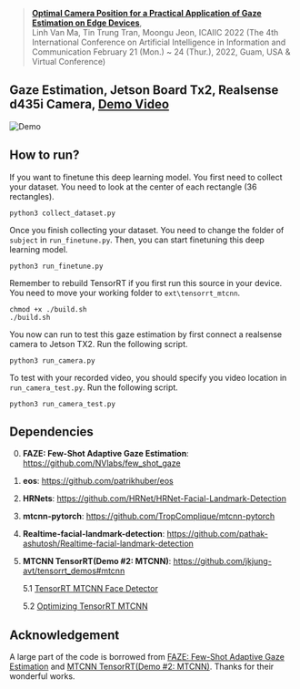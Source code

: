 > [**Optimal Camera Position for a Practical Application of Gaze Estimation on Edge Devices**](https://arxiv.org/abs/2201.02946),            
> Linh Van Ma, Tin Trung Tran, Moongu Jeon, 
> ICAIIC 2022 (The 4th International Conference on Artificial Intelligence in Information and Communication February 21 (Mon.) ~ 24 (Thur.), 2022, Guam, USA & Virtual Conference)

## Gaze Estimation, Jetson Board Tx2, Realsense d435i Camera, [**Demo Video**](https://www.youtube.com/watch?v=MQMyQXbKOdo)
![Demo](gaze_estimation_tx2.gif)

## How to run?
If you want to finetune this deep learning model. You first need to collect your dataset.
You need to look at the center of each rectangle (36 rectangles). 

    python3 collect_dataset.py
    
Once you finish collecting your dataset. You need to change the folder of `subject` in `run_finetune.py`.
Then, you can start finetuning this deep learning model.

    python3 run_finetune.py

Remember to rebuild TensorRT if you first run this source in your device. You need to move your working folder to `ext\tensorrt_mtcnn`.
    
    chmod +x ./build.sh
    ./build.sh
    
You now can run to test this gaze estimation by first connect a realsense camera to Jetson TX2.
Run the following script.

    python3 run_camera.py

To test with your recorded video, you should specify you video location in `run_camera_test.py`.
Run the following script.

    python3 run_camera_test.py


## Dependencies
0. **FAZE: Few-Shot Adaptive Gaze Estimation**: https://github.com/NVlabs/few_shot_gaze
1. **eos**: https://github.com/patrikhuber/eos
2. **HRNets**: https://github.com/HRNet/HRNet-Facial-Landmark-Detection
3. **mtcnn-pytorch**: https://github.com/TropComplique/mtcnn-pytorch
4. **Realtime-facial-landmark-detection**: https://github.com/pathak-ashutosh/Realtime-facial-landmark-detection
5. **MTCNN TensorRT(Demo #2: MTCNN)**: https://github.com/jkjung-avt/tensorrt_demos#mtcnn
    
    5.1 [TensorRT MTCNN Face Detector](https://jkjung-avt.github.io/tensorrt-mtcnn/)
    
    5.2 [Optimizing TensorRT MTCNN](https://jkjung-avt.github.io/optimize-mtcnn/)

## Acknowledgement
A large part of the code is borrowed from [FAZE: Few-Shot Adaptive Gaze Estimation](https://github.com/NVlabs/few_shot_gaze) and [MTCNN TensorRT(Demo #2: MTCNN)](https://github.com/jkjung-avt/tensorrt_demos#mtcnn). Thanks for their wonderful works.
